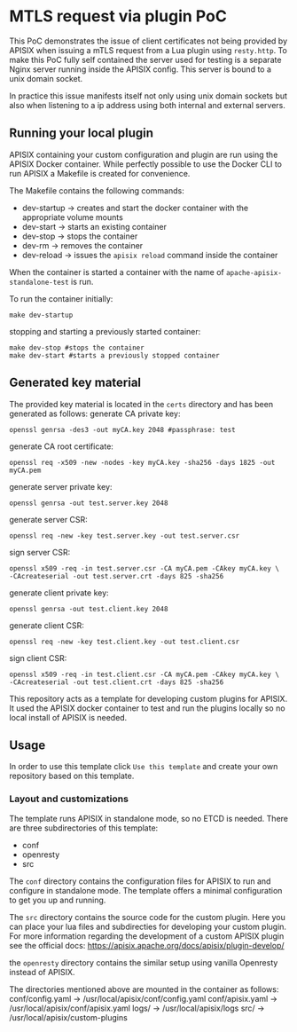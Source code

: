 # MTLS request via plugin PoC
This PoC demonstrates the issue of client certificates not being provided by APISIX when issuing a mTLS request from a Lua plugin using  `resty.http`.
To make this PoC fully self contained the server used for testing is a separate Nginx server running inside the APISIX config. This server is bound to a unix domain socket.

In practice this issue manifests itself not only using unix domain sockets but also when listening to a ip address using both internal and external servers.

## Running your local plugin
APISIX containing your custom configuration and plugin are run using the APISIX Docker container. While perfectly possible to use the Docker CLI to run APISIX a Makefile is created for convenience.

The Makefile contains the following commands:
- dev-startup -> creates and start the docker container with the appropriate volume mounts
- dev-start -> starts an existing container
- dev-stop -> stops the container
- dev-rm -> removes the container
- dev-reload -> issues the `apisix reload` command inside the container

When the container is started a container with the name of `apache-apisix-standalone-test` is run.

To run the container initially:
```shell
make dev-startup
```

stopping and starting a previously started container:
```shell
make dev-stop #stops the container
make dev-start #starts a previously stopped container
```

## Generated key material
The provided key material is located in the `certs` directory and has been generated as follows:
generate CA private key:
```shell
openssl genrsa -des3 -out myCA.key 2048 #passphrase: test
```

generate CA root certificate:
```shell
openssl req -x509 -new -nodes -key myCA.key -sha256 -days 1825 -out myCA.pem
```

generate server private key:
```shell
openssl genrsa -out test.server.key 2048
```

generate server CSR:
```shell
openssl req -new -key test.server.key -out test.server.csr
```

sign server CSR:
```shell
openssl x509 -req -in test.server.csr -CA myCA.pem -CAkey myCA.key \
-CAcreateserial -out test.server.crt -days 825 -sha256
```
generate client private key:
```shell
openssl genrsa -out test.client.key 2048
```

generate client CSR:
```shell
openssl req -new -key test.client.key -out test.client.csr
```

sign client CSR:
```shell
openssl x509 -req -in test.client.csr -CA myCA.pem -CAkey myCA.key \
-CAcreateserial -out test.client.crt -days 825 -sha256
```
This repository acts as a template for developing custom plugins for APISIX. It used the APISIX docker container to test and run the plugins locally so no local install of APISIX is needed. 

## Usage
In order to use this template click `Use this template` and create your own repository based on this template. 

### Layout and customizations
The template runs APISIX in standalone mode, so no ETCD is needed. 
There are three subdirectories of this template:
- conf
- openresty
- src

The `conf` directory contains the configuration files for APISIX to run and configure in standalone mode. The template offers a minimal configuration to get you up and running. 

The `src` directory contains the source code for the custom plugin. Here you can place your lua files and subdirecties for developing your custom plugin. For more information regarding the development of a custom APISIX plugin see the official docs: https://apisix.apache.org/docs/apisix/plugin-develop/

the `openresty` directory contains the similar setup using vanilla Openresty instead of APISIX. 

The directories mentioned above are mounted in the container as follows:
conf/config.yaml -> /usr/local/apisix/conf/config.yaml
conf/apisix.yaml -> /usr/local/apisix/conf/apisix.yaml
logs/ -> /usr/local/apisix/logs
src/ -> /usr/local/apisix/custom-plugins
